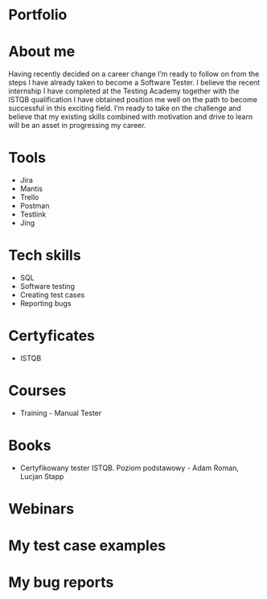 # Portfolio
# About me
Having recently decided on a career change I’m ready to follow on from the steps I have already taken to become a Software Tester. I believe the recent internship I have completed at the Testing Academy together with the ISTQB qualification I have obtained position me well on the path to become successful in this exciting field. I’m ready to take on the challenge and believe that my existing skills combined with motivation and drive to learn will be an asset in progressing my career.
# Tools
* Jira
* Mantis
* Trello
* Postman
* Testlink
* Jing
# Tech skills
* SQL
* Software testing
* Creating test cases
* Reporting bugs
# Certyficates
* ISTQB
# Courses
* Training - Manual Tester
# Books
* Certyfikowany tester ISTQB. Poziom podstawowy - Adam Roman, Lucjan Stapp
# Webinars
# My test case examples
# My bug reports
